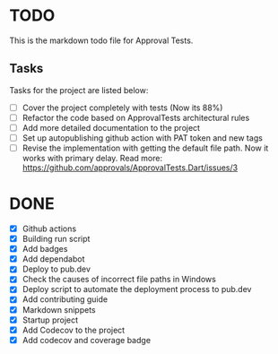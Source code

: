 # TODO

This is the markdown todo file for Approval Tests.

## Tasks

Tasks for the project are listed below:

* [ ] Cover the project completely with tests (Now its 88%)
* [ ] Refactor the code based on ApprovalTests architectural rules
* [ ] Add more detailed documentation to the project
* [ ] Set up autopublishing github action with PAT token and new tags
* [ ] Revise the implementation with getting the default file path. Now it works with primary delay. Read more: https://github.com/approvals/ApprovalTests.Dart/issues/3

# DONE

* [x] Github actions
* [x] Building run script
* [x] Add badges
* [x] Add dependabot
* [x] Deploy to pub.dev
* [x] Check the causes of incorrect file paths in Windows
* [x] Deploy script to automate the deployment process to pub.dev
* [x] Add contributing guide
* [x] Markdown snippets
* [x] Startup project
* [x] Add Codecov to the project
* [x] Add codecov and coverage badge